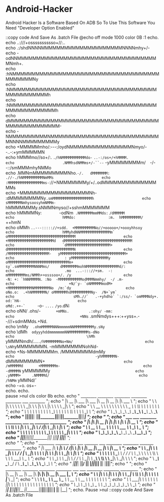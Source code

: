 # Android-Hacker
Android Hacker Is a Software Based On ADB So To Use This Software You Need "Developer Option Enabled" 

::copy code And Save As .batch File 
@echo off
mode 1000
color 0B
:1
echo.            
echo                                       ..:///+osssssssssso+//:..                                     
echo                               .:/shdNNNNMMMMMMMMMMMMMMMMMMMMMNNNNmhy+/-                            
echo                            -odNNMMMMMMMMMMMMMMMMMMMMMMMMMMMMMMMMMMMMMNmh+.                          
echo                          :hNMMMMMMMMMMMMMMMMMMMMMMMMMMMMMMMMMMMMMMMMMMMMMNy                        
echo                         :NMMMMMMMMMMMMMMMMMMMMMMMMMMMMMMMMMMMMMMMMMMMMMMMMMh                      
echo                        :NMMMMMMMMMMMMMMMMMMMMMMMMMMMMMMMMMMMMMMMMMMMMMMMMMMMh                       
echo                        dMMMMMMMMMMMMMMMMMMMMMMMMMMMMMMMMMMMMMMMMMMMMMMMMMMMMM-                      
echo                       -NMMMMMMMMMMNMMMMMMMMMMMMMMMMMMMMMMMMMMMMMNNNNMMMMMMMMMy                      
echo                       +MMMMMmho/:---:/oydNMMMMMMMMMMMMMMMMNmyo/--..-:+ymMMMMMN                    
echo                       hMMMmo//so+/:.    `./hNMMMMMMMMMMMdo-`  `..-:/os+/+hMMMM.                  
echo                      .NMMhsdNMMms+/-``--`   -yMMMMMMMMm/`  `-/--::/smMMMmhyNMMo                     
echo                      .MMNmMMMMMMMMMNho.`-/.   dMMMMMMM:  .//-./hNMMMMMMMMMNmMMs                     
echo                      :MMMMMMMMMMMMMMMMms-`://+NMMMMMMMy/+/..odMMMMMMMMMMMMMMMMs                     
echo                      +MMMMMMMMMMMMMMMMMMNh- :dMMMMMMMMNy`.smMMMMMMMMMMMMMMMMMMh                     
echo                      sMMMMMMNmhysoosyhmNMMm- `hMMMMMMMy.sNMMNmyso//+sshmMMMMMMM                     
echo                      hMMMMNy:`        `-odNm` .NMMMMMMmmMMds:`         `/dMMMMM                     
echo                      hMMdo:               :m.  hMMMMMMMMM/               `++hmN                     
echo                      oMMh ``..---::::://+sdd.  +MMMMMMMMMNo//+ooooo+/+oooyhhsoy                     
echo                      hMMyhdNNMMMMMMMMMMMMMMm`  oMMMMMMMMMMMMMMMMMMMMMMMMMMMMMMM                     
echo                      +MMMMMMMMMMMMMMMMMMMMMd   dMMMMMMMMMMMMMMMMMMMMMMMMMMMMMMM                     
echo                      `dMMMMMMMMMMMMMMMMMMMM+   dMMMMMMMMMMMMMMMMMMMMMMMMMMMMMMN                     
echo                        /MMMMMMMMMMMMMMMMMMM-   yMMMMMMMMMMMMMMMMMMMMMMMMMMMMMM+                     
echo                       : yMMMMMMMMMMMMMMMMMy    oMMMMMMMMMMMMMMMMMMMMMMMMMMMMm+                      
echo                       sy`.smMMMMMMMNNNMms/     dMMMMMMMmohNMMMMMMMMMMMMMMMd/:                       
echo                       .mo  ...-::://+sm.  -:   mMMMMMMMMms/NMMh++osssoo+/. /y                       
echo                        -N: +: `hNNMMMMN. :No  -MMMMMMMMMMModMMMNmmhy/  -/ .m-                       
echo                         +N/`y- `oNMMMMMmodM+  +MMMMMMMMMMMNMMMMMMMNo  /m:`dy                        
echo                          oNo.o:  .+hNMMMMMMN/ oMMMMMMhdMMMMMMMMMNy-  /N+`ym`                        
echo                           sMh.//`   .-+yhdho` `:/ss/- `omMMMNdy+.   od:`hN-                         
echo                            oMd:.++-`     ``     -o-     `....`   `/yo`.dN:                          
echo                             oNN/ .ohs/-`       +mMNs.         .:ohy/ -mm:                           
echo                              +NNs` .smNmdys+++:++yss+.--///+sdmMMds.+Nd.                            
echo                               \mMy`  .ohmMMMMMNNNmmmmmNNMMMMMMMMMy.sNy`                             
echo                                \dMh`  odyyyhddmmmmmmmNNMMMMMMMMMs-dNo                               
echo                                 \hMh` yMMMNmdh/....`./hMMMMMMMNo+Nm/                                
echo                                  \sNh`yMMMMMMMN.    -mMMMMMMMNohNd-                                 
echo                                    +Ns-MMMMMMMm.    /MMMMMMMMdmMy`                                  
echo                                     -yhMMMMMMN-     `dMMMMMMMMN+`                                   
echo                                       /mMMMMMd       +MMMMMMMm-                                     
echo                                        -dMMMMN`      yMMMMMMy`                                      
echo                                         .yNMMM+     .NMMMMd/                                        
echo                                           /hNMm`    yMMNd/`                                         
echo                                             -+o.    os+-                               
echo.
echo.                                 
pause >nul
cls
color 8b
echo.
echo "         ________  ________   ________  ________  ________  ___  ________                                ";
echo "        |\   __  \|\   ___  \|\   ___ \|\   __  \|\   __  \|\  \|\   ___ \                               ";
echo "        \ \  \|\  \ \  \\ \  \ \  \_|\ \ \  \|\  \ \  \|\  \ \  \ \  \_|\ \                              ";
echo "         \ \   __  \ \  \\ \  \ \  \ \\ \ \   _  _\ \  \\\  \ \  \ \  \ \\ \                             ";
echo "          \ \  \ \  \ \  \\ \  \ \  \_\\ \ \  \\  \\ \  \\\  \ \  \ \  \_\\ \                            ";
echo "           \ \__\ \__\ \__\\ \__\ \_______\ \__\\ _\\ \_______\ \__\ \_______\                           ";
echo "            \|__|\|__|\|__| \|__|\|_______|\|__|\|__|\|_______|\|__|\|_______|                           ";
echo "                                                                                                         ";
echo "         ___  ___  ________  ________  ___  __    _______   ________                                     ";
echo "        |\  \|\  \|\   __  \|\   ____\|\  \|\  \ |\   ___\ |\   __  \                                    ";
echo "        \ \  \\\  \ \  \|\  \ \  \___|\ \  \/  /|\ \  \__|_\ \  \|\  \                                   ";
echo "         \ \   __  \ \   __  \ \  \    \ \   ___  \ \  \___\\ \   _  _\                                  ";
echo "          \ \  \ \  \ \  \ \  \ \  \____\ \  \\ \  \ \  \__|_\ \  \\  \                                  ";
echo "           \ \__\ \__\ \__\ \__\ \_______\ \__\\ \__\ \______\\ \__\\ _\                                 ";
echo "            \|__|\|__|\|__|\|__|\|_______|\|__| \|__|\|______| \|__|\|__|                                ";          
echo "                                                                                                         ";
echo "         ________  _______   ___      ___ _______   ___       ________  ________  _______   ________     ";
echo "        |\   ___ \|\   ___\ |\  \    /  /|\   ___\ |\  \     |\   __  \|\   __  \|\   ___\ |\   __  \    ";
echo "        \ \  \_|\ \ \  \__|_\ \  \  /  / | \  \__|_\ \  \    \ \  \|\  \ \  \|\  \ \  \__|_\ \  \|\  \   ";
echo "         \ \  \ \\ \ \  \___\\ \  \/  / / \ \  \___\\ \  \    \ \  \\\  \ \   ____\ \  \___\\ \   _  _\  ";
echo "          \ \  \_\\ \ \  \__|_\ \    / /   \ \  \__|_\ \  \____\ \  \\\  \ \  \___|\ \  \__|_\ \  \\  \  ";
echo "           \ \_______\ \______\\ \__/ /     \ \______\\ \_______\ \_______\ \__\    \ \______\\ \__\\ _\ ";
echo "            \|_______|\|______| \|__|/       \|______| \|_______|\|_______|\|__|     \|______| \|__|\|__|";
echo "                                                                                                         ";
echo "         ________  ________  ________  ________  ___  ___  ________  ________   _________                ";
echo "        |\   __  \|\   __  \|\   __  \|\   ____\|\  \|\  \|\   __  \|\   ___  \|\___   ___\              ";
echo "        \ \  \|\  \ \  \|\  \ \  \|\  \ \  \___|  \  \\\  \ \  \|\  \ \  \\ \  \|___ \  \_|              ";
echo "         \ \   ____\ \   _  _\ \   __  \ \_____  \ \   __  \ \   __  \ \  \\ \  \   \ \  \               ";
echo "          \ \  \___|\ \  \\  \\ \  \ \  \|____|\  \ \  \ \  \ \  \ \  \ \  \\ \  \   \ \  \              ";
echo "           \ \__\    \ \__\\ _\\ \__\ \__ ______\  \ \__\ \__\ \__\ \__\ \__\\ \__\   \ \__\             ";
echo "            \|__|     \|__|\|__|\|__|\|__|\|_______|\|__|\|__|\|__|\|__|\|__| \|__|    \|__|             ";
echo.
Pause >nul
::copy code And Save As .batch File 
